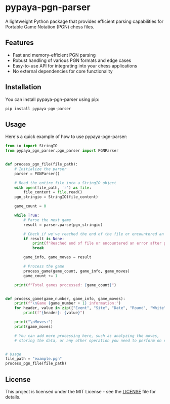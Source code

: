 # pypaya-pgn-parser

A lightweight Python package that provides efficient parsing capabilities for Portable Game Notation (PGN) chess files.

## Features

- Fast and memory-efficient PGN parsing
- Robust handling of various PGN formats and edge cases
- Easy-to-use API for integrating into your chess applications
- No external dependencies for core functionality

## Installation

You can install pypaya-pgn-parser using pip:

```bash
pip install pypaya-pgn-parser
```

## Usage

Here's a quick example of how to use pypaya-pgn-parser:

```python
from io import StringIO
from pypaya_pgn_parser.pgn_parser import PGNParser


def process_pgn_file(file_path):
    # Initialize the parser
    parser = PGNParser()

    # Read the entire file into a StringIO object
    with open(file_path, 'r') as file:
        file_content = file.read()
    pgn_stringio = StringIO(file_content)

    game_count = 0

    while True:
        # Parse the next game
        result = parser.parse(pgn_stringio)

        # Check if we've reached the end of the file or encountered an error
        if result is None:
            print(f"Reached end of file or encountered an error after processing {game_count} games.")
            break

        game_info, game_moves = result

        # Process the game
        process_game(game_count, game_info, game_moves)
        game_count += 1

    print(f"Total games processed: {game_count}")


def process_game(game_number, game_info, game_moves):
    print(f"\nGame {game_number + 1} information:")
    for header, value in zip(["Event", "Site", "Date", "Round", "White", "Black", "Result"], game_info):
        print(f"{header}: {value}")

    print("\nMoves:")
    print(game_moves)

    # You can add more processing here, such as analyzing the moves,
    # storing the data, or any other operation you need to perform on each game


# Usage
file_path = "example.pgn"
process_pgn_file(file_path)
```

## License

This project is licensed under the MIT License - see the [LICENSE](LICENSE) file for details.
